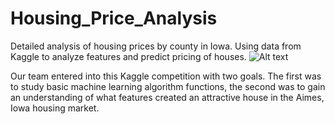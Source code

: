 # Housing_Price_Analysis
Detailed analysis of housing prices by county in Iowa. Using data from Kaggle to analyze features and predict pricing of houses.
![Alt text](https://a1.r9cdn.net/rimg/himg/ef/91/94/sembo-US-H254064-294144a_hb_a_003.jpg_resizeMode=FitInside_formatSettings=jpeg(quality-90)-663391.jpg?width=500&height=350&crop=true&caller=HotelDetailsPhoto "Iowa House")

Our team entered into this Kaggle competition with two goals. The first was to study basic machine learning algorithm functions, the second was to gain an understanding of what features created an attractive house in the Aimes, Iowa housing market.


